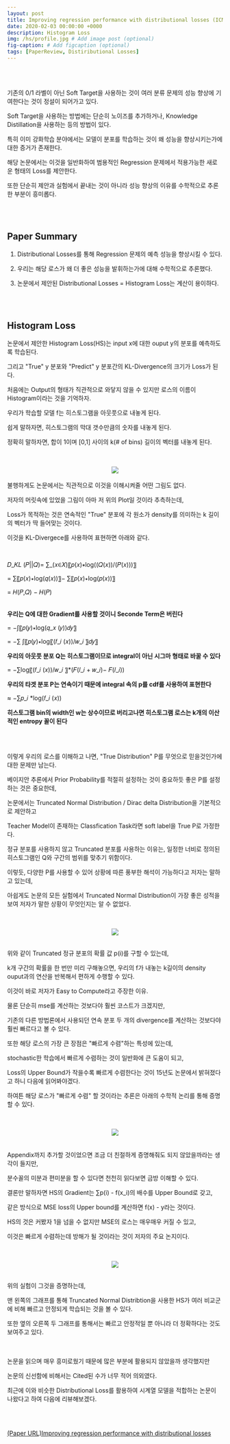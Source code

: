 ```yaml
---
layout: post
title: Improving regression performance with distributional losses (ICML 2018)
date: 2020-02-03 00:00:00 +0000
description: Histogram Loss
img: /hs/profile.jpg # Add image post (optional)
fig-caption: # Add figcaption (optional)
tags: [PaperReview, Distiributional Losses]
---
```


<br/>

<br/>

기존의 0/1 라벨이 아닌 Soft Target을 사용하는 것이 여러 분류 문제의 성능 향상에 기여한다는 것이 정설이 되어가고 있다.  
  
Soft Target을 사용하는 방법에는 단순히 노이즈를 추가하거나, Knowledge Distillation을 사용하는 등의 방법이 있다.  
  
특히 이미 강화학습 분야에서는 모델이 분포를 학습하는 것이 왜 성능을 향상시키는가에 대한 증거가 존재한다.  
  
해당 논문에서는 이것을 일반화하여 범용적인 Regression 문제에서 적용가능한 새로운 형태의 Loss를 제안한다.  
  
또한 단순히 제안과 실험에서 끝내는 것이 아니라 성능 향상의 이유를 수학적으로 추론한 부분이 흥미롭다.  
  
<br/>

<br/>

## Paper Summary  
1. Distributional Losses를 통해 Regression 문제의 예측 성능을 향상시킬 수 있다.  
  
2. 우리는 해당 로스가 왜 더 좋은 성능을 발휘하는가에 대해 수학적으로 추론했다.  
  
3. 논문에서 제안된 Distributional Losses = Histogram Loss는 계산이 용이하다.  
  
<br/>

<br/>

## Histogram Loss  
논문에서 제안한 Histogram Loss(HS)는 input x에 대한 ouput y의 분포를 예측하도록 학습된다. 
  
그리고 "True" y 분포와 "Predict" y 분포간의 KL-Divergence의 크기가 Loss가 된다.
  
처음에는 Output의 형태가 직관적으로 와닿지 않을 수 있지만 로스의 이름이 Histogram이라는 것을 기억하자.  
  
우리가 학습할 모델 f는 히스토그램을 아웃풋으로 내놓게 된다.  
  
쉽게 말하자면, 히스토그램의 막대 갯수만큼의 숫자를 내놓게 된다.  
  
정확히 말하자면, 합이 1이며 [0,1] 사이의 k(# of bins) 길이의 벡터를 내놓게 된다.  
<br/>

<br/> 
<center><img src="/assets/img/hs/hsone.jpg"></center>  
<br/>  
불행하게도 논문에서는 직관적으로 이것을 이해시켜줄 어떤 그림도 없다.  
  
저자의 머릿속에 있었을 그림이 아마 저 위의 Plot일 것이라 추측하는데,  
  
Loss가 목적하는 것은 연속적인 "True" 분포에 각 원소가 density를 의미하는 k 길이의 벡터가 딱 들어맞는 것이다.  
  
이것을 KL-Divergece를 사용하여 표현하면 아래와 같다.  

<br/> 

𝐷_𝐾𝐿 (𝑃||𝑄)= ∑_(𝑥∈𝑋)〖𝑝(𝑥)∗log⁡((𝑄(𝑥))/(𝑃(𝑥)))〗  
  
= ∑〖𝑝(𝑥)∗log⁡(𝑞(𝑥))〗− ∑〖𝑝(𝑥)∗log⁡(𝑝(𝑥))〗  
  
= 𝐻(𝑃,𝑄) − 𝐻(𝑃)  
  
<br/> 
<b style="text-align: center;">우리는 Q에 대한 Gradient를 사용할 것이니 Seconde Term은 버린다</b>  
  
= −∫〖𝑝(𝑦)∗log⁡(𝑞_𝑥 (𝑦))𝑑𝑦〗    
  
= −∑ ∫〖𝑝(𝑦)∗log⁡〖(𝑓_𝑖 (𝑥))/𝑤_𝑖 〗𝑑𝑦〗  
  
<b style="text-align: center;">우리의 아웃풋 분포 Q는 히스토그램이므로 integral이 아닌 시그마 형태로 바꿀 수 있다</b>  
  
= −∑log⁡〖(𝑓_𝑖 (𝑥))/𝑤_𝑖 〗*(𝐹(𝑙_𝑖 + 𝑤_𝑖)− 𝐹(𝑙_𝑖))    
  
<b style="text-align: center;">우리의 타겟 분포 P는 연속이기 때문에 integral 속의 p를 cdf를 사용하여 표현한다</b>  
  
≈ −∑𝑝_𝑖 *log(𝑓_𝑖 (𝑥))  
  
<b style="text-align: center;">히스토그램 bin의 width인 w는 상수이므로 버리고나면 히스토그램 로스는 k개의 이산적인 entropy 꼴이 된다</b>  
  
<br/>

<br/>  

이렇게 우리의 로스를 이해하고 나면, "True Distribution" P를 무엇으로 믿을것인가에 대한 문제만 남는다.  
  
베이지안 추론에서 Prior Probability를 적절히 설정하는 것이 중요하듯 좋은 P를 설정하는 것은 중요한데,  
  
논문에서는 Truncated Normal Distribution / Dirac delta Distribution을 기본적으로 제안하고  
  
Teacher Model이 존재하는 Classfication Task라면 soft label을 True P로 가정한다.  
  
정규 분포를 사용하지 않고 Truncated 분포를 사용하는 이유는, 일정한 너비로 정의된 히스토그램인 Q와 구간의 범위를 맞추기 위함이다.  
  
이렇듯, 다양한 P를 사용할 수 있어 상황에 따른 풍부한 해석이 가능하다고 저자는 말하고 있는데,  
  
아쉽게도 논문의 모든 실험에서 Truncated Normal Distribution이 가장 좋은 성적을 보여 저자가 말한 상황이 무엇인지는 알 수 없었다.  

<br/>

<br/>
<center><img src="/assets/img/hs/hstwo.jpg"></center>  
<br>  

위와 같이 Truncated 정규 분포의 확률 값 p(i)를 구할 수 있는데,  
  
k개 구간의 확률을 한 번만 미리 구해놓으면, 우리의 f가 내놓는 k길이의 density ouput과의 연산을 반복해서 편하게 수행할 수 있다.  
  
이것이 바로 저자가 Easy to Compute라고 주장한 이유.  
  
물론 단순히 mse를 계산하는 것보다야 훨씬 코스트가 크겠지만, 
  
기존의 다른 방법론에서 사용되던 연속 분포 두 개의 divergence를 계산하는 것보다야 훨씬 빠르다고 볼 수 있다.  
  
또한 해당 로스의 가장 큰 장점은 "빠르게 수렴"하는 특성에 있는데,  
  
stochastic한 학습에서 빠르게 수렴하는 것이 일반화에 큰 도움이 되고,  
  
Loss의 Upper Bound가 작을수록 빠르게 수렴한다는 것이 15년도 논문에서 밝혀졌다고 하니 다음에 읽어봐야겠다.  
  
하여튼 해당 로스가 "빠르게 수렴" 할 것이라는 추론은 아래의 수학적 논리를 통해 증명할 수 있다.  
<br/>

<br/>
<center><img src="/assets/img/hs/hsthree.jpg"></center>  
<br/>

<br/> 
Appendix까지 추가할 것이었으면 조금 더 친절하게 증명해줘도 되지 않았을까라는 생각이 들지만,  
  
분수꼴의 미분과 편미분을 할 수 있다면 천천히 읽다보면 금방 이해할 수 있다.  
  
결론만 말하자면 HS의 Gradient는 ∑p(i) - f(x_i)의 배수를 Upper Bound로 갖고,  
  
같은 방식으로 MSE loss의 Upper bound를 계산하면 f(x) - y라는 것이다.  
  
HS의 것은 커봤자 1을 넘을 수 없지만 MSE의 로스는 매우매우 커질 수 있고,  
  
이것은 빠르게 수렴하는데 방해가 될 것이라는 것이 저자의 주요 논지이다.  
<br/>

<br/> 
  
<center><img src="/assets/img/hs/hsfour.jpg"></center>  
<br/>

위의 실험이 그것을 증명하는데,  
  
맨 왼쪽의 그래프를 통해 Truncated Normal Distribtion을 사용한 HS가 여러 비교군에 비해 빠르고 안정되게 학습되는 것을 볼 수 있다.  
  
또한 옆의 오른쪽 두 그래프를 통해서는 빠르고 안정적일 뿐 아니라 더 정확하다는 것도 보여주고 있다.  
<br/>

<br/>
논문을 읽으며 매우 흥미로웠기 때문에 많은 부분에 활용되지 않았을까 생각했지만  
  
논문의 신선함에 비해서는 Cited된 수가 너무 적어 의외였다.  
  
최근에 이와 비슷한 Distributional Loss를 활용하여 시계열 모델을 적합하는 논문이 나왔다고 하여 다음에 리뷰해보겠다.  
<br/>

<br/>
  
[(Paper URL)Improving regression performance with distributional losses](https://arxiv.org/pdf/1806.04613.pdf)  
